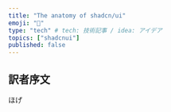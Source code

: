 ```yaml
---
title: "The anatomy of shadcn/ui"
emoji: "🔎"
type: "tech" # tech: 技術記事 / idea: アイデア
topics: ["shadcnui"]
published: false
---
```


## 訳者序文

ほげ
